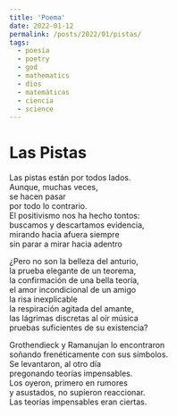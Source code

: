 ```yaml
---
title: 'Poema'
date: 2022-01-12
permalink: /posts/2022/01/pistas/
tags:
  - poesía
  - poetry
  - god
  - mathematics
  - dios
  - matemáticas
  - ciencia
  - science
---
```


Las Pistas
======
Las pistas están por todos lados.  
Aunque, muchas veces,  
se hacen pasar  
por todo lo contrario.  
El positivismo nos ha hecho tontos:  
buscamos y descartamos evidencia,  
mirando hacia afuera siempre  
sin parar a mirar hacia adentro  

¿Pero no son la belleza del anturio,  
la prueba elegante de un teorema,  
la confirmación de una bella teoría,  
el amor incondicional de un amigo  
la risa inexplicable  
la respiración agitada del amante,  
las lágrimas discretas al oír música  
pruebas suficientes de su existencia?  

Grothendieck y Ramanujan lo encontraron  
soñando frenéticamente con sus símbolos.  
Se levantaron, al otro día  
pregonando teorías impensables.  
Los oyeron, primero en rumores  
y asustados, no supieron reaccionar.  
Las teorías impensables eran ciertas.  
